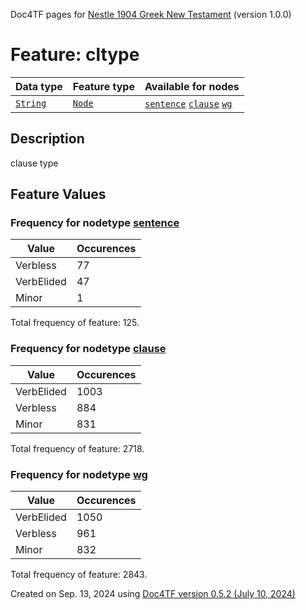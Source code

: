 Doc4TF pages for [Nestle 1904 Greek New Testament](https://github.com/saulocantanhede/tfgreek2/releases/download/1.0.0/tf-1.0.0.zip) (version 1.0.0)
# Feature: cltype
Data type|Feature type|Available for nodes
---|---|---
[`String`](featuresbydatatype.md#string)|[`Node`](featuresbytype.md#node)| [`sentence`](featuresbynodetype.md#sentence)  [`clause`](featuresbynodetype.md#clause)  [`wg`](featuresbynodetype.md#wg) 
## Description
clause type
## Feature Values
### Frequency for nodetype [sentence](featuresbynodetype.md#sentence)
Value|Occurences
---|---
Verbless|77
VerbElided|47
Minor|1

Total frequency of feature: 125.
 ### Frequency for nodetype [clause](featuresbynodetype.md#clause)
Value|Occurences
---|---
VerbElided|1003
Verbless|884
Minor|831

Total frequency of feature: 2718.
 ### Frequency for nodetype [wg](featuresbynodetype.md#wg)
Value|Occurences
---|---
VerbElided|1050
Verbless|961
Minor|832

Total frequency of feature: 2843.
  

Created on Sep. 13, 2024 using [Doc4TF version 0.5.2 (July 10, 2024)](https://github.com/tonyjurg/Doc4TF/blob/main/CreateFeatureDoc.ipynb) 